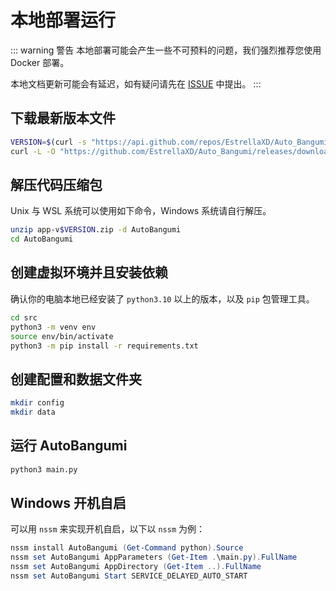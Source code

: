 # 本地部署运行

::: warning 警告
本地部署可能会产生一些不可预料的问题，我们强烈推荐您使用 Docker 部署。

本地文档更新可能会有延迟，如有疑问请先在 [ISSUE](https://github.com/EstrellaXD/Auto_Bangumi/issues) 中提出。
:::

## 下载最新版本文件

```bash
VERSION=$(curl -s "https://api.github.com/repos/EstrellaXD/Auto_Bangumi/releases/latest" | grep '"tag_name":' | sed -E 's/.*"([^"]+)".*/\1/')
curl -L -O "https://github.com/EstrellaXD/Auto_Bangumi/releases/download/$VERSION/app-v$VERSION.zip"
```

## 解压代码压缩包

Unix 与 WSL 系统可以使用如下命令，Windows 系统请自行解压。

```bash
unzip app-v$VERSION.zip -d AutoBangumi
cd AutoBangumi
```


## 创建虚拟环境并且安装依赖
确认你的电脑本地已经安装了 `python3.10` 以上的版本，以及 `pip` 包管理工具。

```bash
cd src
python3 -m venv env
source env/bin/activate
python3 -m pip install -r requirements.txt
```

## 创建配置和数据文件夹

```bash
mkdir config
mkdir data
```

## 运行 AutoBangumi

```bash
python3 main.py
```


## Windows 开机自启

可以用 `nssm` 来实现开机自启，以下以 `nssm` 为例：

```powershell
nssm install AutoBangumi (Get-Command python).Source
nssm set AutoBangumi AppParameters (Get-Item .\main.py).FullName
nssm set AutoBangumi AppDirectory (Get-Item ..).FullName
nssm set AutoBangumi Start SERVICE_DELAYED_AUTO_START
```
